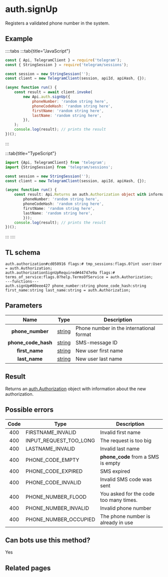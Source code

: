 # auth.signUp

Registers a validated phone number in the system.

## Example

::::tabs
:::tab{title="JavaScript"}

```js
const { Api, TelegramClient } = require('telegram');
const { StringSession } = require('telegram/sessions');

const session = new StringSession('');
const client = new TelegramClient(session, apiId, apiHash, {});

(async function run() {
    const result = await client.invoke(
        new Api.auth.signUp({
            phoneNumber: 'random string here',
            phoneCodeHash: 'random string here',
            firstName: 'random string here',
            lastName: 'random string here',
        }),
    );
    console.log(result); // prints the result
})();
```

:::

:::tab{title="TypeScript"}

```ts
import {Api, TelegramClient} from 'telegram';
import {StringSession} from 'telegram/sessions';

const session = new StringSession('');
const client = new TelegramClient(session, apiId, apiHash, {});

(async function run() {
    const result: Api.Returns an auth.Authorization object with information about the new authorization. = await client.invoke(new Api.auth.signUp({
		phoneNumber: 'random string here',
		phoneCodeHash: 'random string here',
		firstName: 'random string here',
		lastName: 'random string here',
		}));
    console.log(result); // prints the result
})();

```

:::
::::

## TL schema

```
auth.authorization#cd050916 flags:# tmp_sessions:flags.0?int user:User = auth.Authorization;
auth.authorizationSignUpRequired#44747e9a flags:# terms_of_service:flags.0?help.TermsOfService = auth.Authorization;
---functions---
auth.signUp#80eee427 phone_number:string phone_code_hash:string first_name:string last_name:string = auth.Authorization;
```

## Parameters

|        Name         | Type                                            | Description                              |
| :-----------------: | ----------------------------------------------- | ---------------------------------------- |
|  **phone_number**   | [string](https://core.telegram.org/type/string) | Phone number in the international format |
| **phone_code_hash** | [string](https://core.telegram.org/type/string) | SMS-message ID                           |
|   **first_name**    | [string](https://core.telegram.org/type/string) | New user first name                      |
|    **last_name**    | [string](https://core.telegram.org/type/string) | New user last name                       |

## Result

Returns an [auth.Authorization](https://core.telegram.org/type/auth.Authorization) object with information about the new authorization.

## Possible errors

| Code | Type                   | Description                            |
| :--: | ---------------------- | -------------------------------------- |
| 400  | FIRSTNAME_INVALID      | Invalid first name                     |
| 400  | INPUT_REQUEST_TOO_LONG | The request is too big                 |
| 400  | LASTNAME_INVALID       | Invalid last name                      |
| 400  | PHONE_CODE_EMPTY       | **phone_code** from a SMS is empty     |
| 400  | PHONE_CODE_EXPIRED     | SMS expired                            |
| 400  | PHONE_CODE_INVALID     | Invalid SMS code was sent              |
| 400  | PHONE_NUMBER_FLOOD     | You asked for the code too many times. |
| 400  | PHONE_NUMBER_INVALID   | Invalid phone number                   |
| 400  | PHONE_NUMBER_OCCUPIED  | The phone number is already in use     |

## Can bots use this method?

Yes

## Related pages
